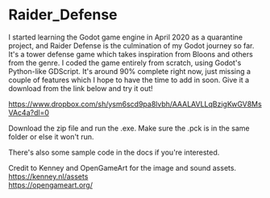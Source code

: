 # Raider_Defense

I started learning the Godot game engine in April 2020 as a quarantine project, and Raider Defense is the culmination of my Godot journey so far. It's a tower defense game which takes inspiration from Bloons and others from the genre. I coded the game entirely from scratch, using Godot's Python-like GDScript. It's around 90% complete right now, just missing a couple of features which I hope to have the time to add in soon. Give it a download from the link below and try it out!

https://www.dropbox.com/sh/ysm6scd9pa8lvbh/AAALAVLLqBzigKwGV8MsVAc4a?dl=0

Download the zip file and run the .exe. Make sure the .pck is in the same folder or else it won't run.

There's also some sample code in the docs if you're interested.

Credit to Kenney and OpenGameArt for the image and sound assets.  
https://kenney.nl/assets  
https://opengameart.org/
